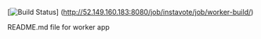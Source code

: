 [![Build Status](http://52.149.160.183:8080/buildStatus/icon?job=instavote%2Fworker-build)]
(http://52.149.160.183:8080/job/instavote/job/worker-build/)

README.md file for worker app
